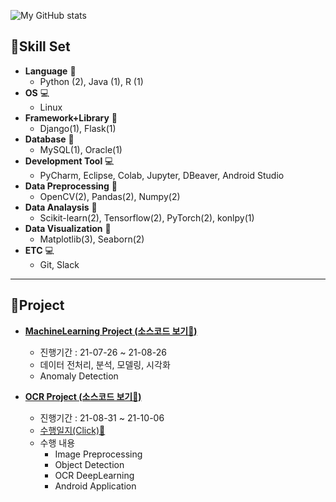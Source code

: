 ![My GitHub stats](https://github-readme-stats.vercel.app/api?username=ammobam&show_icons=true&theme=vue)


## 🚀Skill Set

- **Language** 📌
	- Python (2), Java (1), R (1)
- **OS** 💻
	- Linux
- **Framework+Library** 📌
	- Django(1), Flask(1)
- **Database** 📌
	- MySQL(1), Oracle(1)
- **Development Tool** 💻
	- PyCharm, Eclipse, Colab, Jupyter, DBeaver, Android Studio
- **Data Preprocessing** 📌
	- OpenCV(2), Pandas(2), Numpy(2)
- **Data Analaysis** 📌
	- Scikit-learn(2), Tensorflow(2), PyTorch(2), konlpy(1)
- **Data Visualization** 📌
	- Matplotlib(3), Seaborn(2)
- **ETC** 💻
	- Git, Slack

---

## 🚀Project

- [**MachineLearning Project (소스코드 보기📌)**](https://github.com/ammobam/Display_SensorData)
  - 진행기간 : 21-07-26 ~ 21-08-26
  - 데이터 전처리, 분석, 모델링, 시각화
  - Anomaly Detection

- [**OCR Project (소스코드 보기📌)**](https://github.com/ammobam/OCR_ElectricityMeter_imgprep)
  - 진행기간 : 21-08-31 ~ 21-10-06
  - [수행일지(Click)📌](https://ammobam.github.io/categories/#ocr-project)
  - 수행 내용
	  - Image Preprocessing
	  - Object Detection
	  - OCR DeepLearning
	  - Android Application

